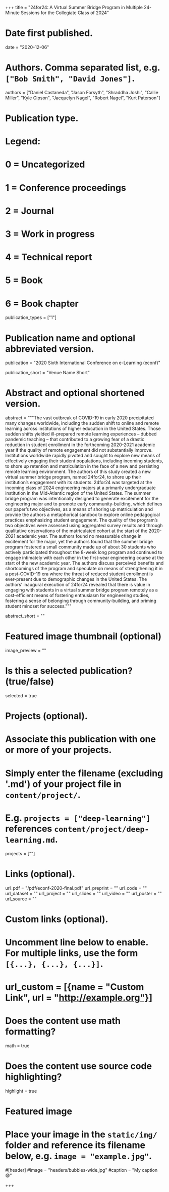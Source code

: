 +++
title = "24for24: A Virtual Summer Bridge Program in Multiple 24-Minute Sessions for the Collegiate Class of 2024"

# Date first published.
date = "2020-12-06"

# Authors. Comma separated list, e.g. `["Bob Smith", "David Jones"]`.
authors = ["Daniel Castaneda", "Jason Forsyth", "Shraddha Joshi", "Callie Miller", "Kyle Gipson", "Jacquelyn Nagel", "Robert Nagel", "Kurt Paterson"]

# Publication type.
# Legend:
# 0 = Uncategorized
# 1 = Conference proceedings
# 2 = Journal
# 3 = Work in progress
# 4 = Technical report
# 5 = Book
# 6 = Book chapter
publication_types = ["1"]

# Publication name and optional abbreviated version.
publication = "2020 Sixth International Conference on e-Learning (econf)"

publication_short = "Venue Name Short"

# Abstract and optional shortened version.
abstract = """The vast outbreak of COVID-19 in early 2020 precipitated many changes worldwide, including the sudden shift to online and remote learning across institutions of higher education in the United States. Those sudden shifts yielded ill-prepared remote learning experiences – dubbed pandemic teaching – that contributed to a growing fear of a drastic reduction in student enrollment in the forthcoming 2020-2021 academic year if the quality of remote engagement did not substantially improve. Institutions worldwide rapidly pivoted and sought to explore new means of effectively engaging their student populations, including incoming students, to shore up retention and matriculation in the face of a new and persisting remote learning environment. The authors of this study created a new virtual summer bridge program, named 24for24, to shore up their institution’s engagement with its students. 24for24 was targeted at the incoming class of 2024 engineering majors at a primarily undergraduate institution in the Mid-Atlantic region of the United States. The summer bridge program was intentionally designed to generate excitement for the engineering major and to promote early community-building, which defines our paper’s two objectives, as a means of shoring up matriculation and provide the authors a metaphorical sandbox to explore online pedagogical practices emphasizing student engagement. The quality of the program’s two objectives were assessed using aggregated survey results and through qualitative observations of the matriculated cohort at the start of the 2020-2021 academic year. The authors found no measurable change in excitement for the major, yet the authors found that the summer bridge program fostered a small community made up of about 30 students who actively participated throughout the 8-week long program and continued to engage intimately with each other in the first-year engineering course at the start of the new academic year. The authors discuss perceived benefits and shortcomings of the program and speculate on means of strengthening it in a post-COVID-19 era where the threat of reduced student enrollment is ever-present due to demographic changes in the United States. The authors’ inaugural execution of 24for24 revealed that there is value in engaging with students in a virtual summer bridge program remotely as a cost-efficient means of fostering enthusiasm for engineering studies, fostering a sense of belonging through community-building, and priming student mindset for success."""

abstract_short = ""

# Featured image thumbnail (optional)
image_preview = ""

# Is this a selected publication? (true/false)
selected = true

# Projects (optional).
#   Associate this publication with one or more of your projects.
#   Simply enter the filename (excluding '.md') of your project file in `content/project/`.
#   E.g. `projects = ["deep-learning"]` references `content/project/deep-learning.md`.
projects = [""]

# Links (optional).
url_pdf = "/pdf/econf-2020-final.pdf"
url_preprint = ""
url_code = ""
url_dataset = ""
url_project = ""
url_slides = ""
url_video = ""
url_poster = ""
url_source = ""

# Custom links (optional).
#   Uncomment line below to enable. For multiple links, use the form `[{...}, {...}, {...}]`.
# url_custom = [{name = "Custom Link", url = "http://example.org"}]

# Does the content use math formatting?
math = true

# Does the content use source code highlighting?
highlight = true

# Featured image
# Place your image in the `static/img/` folder and reference its filename below, e.g. `image = "example.jpg"`.
#[header]
#image = "headers/bubbles-wide.jpg"
#caption = "My caption 😄"

+++
